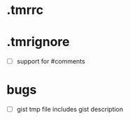 # .tmrrc
# .tmrignore
- [ ] support for #comments

# bugs
- [ ] gist tmp file includes gist description